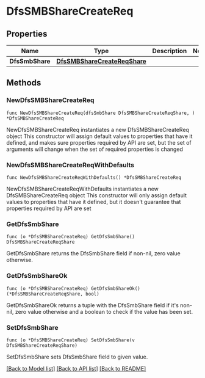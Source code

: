 # DfsSMBShareCreateReq

## Properties

Name | Type | Description | Notes
------------ | ------------- | ------------- | -------------
**DfsSmbShare** | [**DfsSMBShareCreateReqShare**](DfsSMBShareCreateReqShare.md) |  | 

## Methods

### NewDfsSMBShareCreateReq

`func NewDfsSMBShareCreateReq(dfsSmbShare DfsSMBShareCreateReqShare, ) *DfsSMBShareCreateReq`

NewDfsSMBShareCreateReq instantiates a new DfsSMBShareCreateReq object
This constructor will assign default values to properties that have it defined,
and makes sure properties required by API are set, but the set of arguments
will change when the set of required properties is changed

### NewDfsSMBShareCreateReqWithDefaults

`func NewDfsSMBShareCreateReqWithDefaults() *DfsSMBShareCreateReq`

NewDfsSMBShareCreateReqWithDefaults instantiates a new DfsSMBShareCreateReq object
This constructor will only assign default values to properties that have it defined,
but it doesn't guarantee that properties required by API are set

### GetDfsSmbShare

`func (o *DfsSMBShareCreateReq) GetDfsSmbShare() DfsSMBShareCreateReqShare`

GetDfsSmbShare returns the DfsSmbShare field if non-nil, zero value otherwise.

### GetDfsSmbShareOk

`func (o *DfsSMBShareCreateReq) GetDfsSmbShareOk() (*DfsSMBShareCreateReqShare, bool)`

GetDfsSmbShareOk returns a tuple with the DfsSmbShare field if it's non-nil, zero value otherwise
and a boolean to check if the value has been set.

### SetDfsSmbShare

`func (o *DfsSMBShareCreateReq) SetDfsSmbShare(v DfsSMBShareCreateReqShare)`

SetDfsSmbShare sets DfsSmbShare field to given value.



[[Back to Model list]](../README.md#documentation-for-models) [[Back to API list]](../README.md#documentation-for-api-endpoints) [[Back to README]](../README.md)


